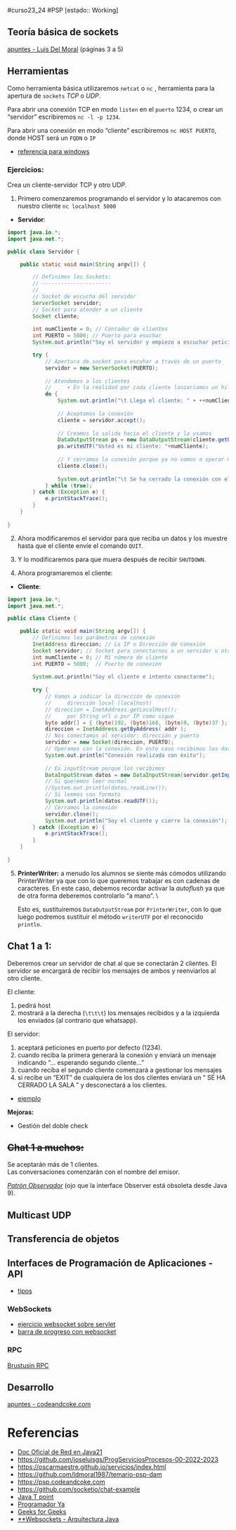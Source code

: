 
#curso23_24 #PSP [estado:: Working] 

## Teoría básica de sockets
[apuntes - Luis Del Moral](https://github.com/ldmoral1987/temario-psp-dam/blob/main/UA3-Programacion%20comunicaciones%20en%20red.pdf) (páginas 3 a 5)

## Herramientas
Como herramienta básica utilizaremos `netcat` o `nc` , herramienta para la apertura de `sockets` *TCP* o *UDP*.

Para abrir una conexión TCP en modo `listen` en el `puerto` 1234, o crear un “servidor” escribiremos `nc -l -p 1234`.

Para abrir una conexión en modo “cliente” escribiremos `nc HOST PUERTO`, donde HOST será un `FQDN` o `IP`

+ [referencia para windows](https://www.configserverfirewall.com/windows-10/netcat-windows/)

### Ejercicios:
Crea un cliente-servidor TCP y otro UDP.

1. Primero comenzaremos programando el servidor y lo atacaremos con nuestro cliente `nc localhost 5000`
+ **Servidor**:
```java
import java.io.*;
import java.net.*;

public class Servidor {

    public static void main(String argv[]) {

        // Definimos los Sockets:
        // ----------------------
        //
        // Socket de escucha del servidor
        ServerSocket servidor; 
        // Socket para atender a un cliente
        Socket cliente; 
        
        int numCliente = 0; // Contador de clientes 
        int PUERTO = 5000; // Puerto para esuchar
        System.out.println("Soy el servidor y empiezo a escuchar peticiones por el puerto: " + PUERTO);

        try {
            // Apertura de socket para escuhar a través de un puerto
            servidor = new ServerSocket(PUERTO);
            
            // Atendemos a los clientes
            //     + En la realidad por cada cliente lanzaríamos un hilo 
            do {
                System.out.println("\t Llega el cliente: " + ++numCliente);
                                
                // Aceptamos la conexión
                cliente = servidor.accept();
                
                // Creamos la salida hacia el cliente y la usamos
                DataOutputStream ps = new DataOutputStream(cliente.getOutputStream());
                ps.writeUTF("Usted es mi cliente: "+numCliente);
                
                // Y cerramos la conexión porque ya no vamos a operar más con él
                cliente.close();
                
                System.out.println("\t Se ha cerrado la conexión con el cliente: " +numCliente);
            } while (true);
        } catch (Exception e) {
            e.printStackTrace();
        }
    }
    
}
```

2. Ahora modificaremos el servidor para que reciba un datos y los muestre hasta que el cliente envíe el comando `QUIT`.

3. Y lo modificaremos para que muera después de recibir `SHUTDOWN`.

4. Ahora programaremos el cliente:
+  **Cliente**:
```java
import java.io.*;
import java.net.*;

public class Cliente {

    public static void main(String argv[]) {
        // Definimos los parámetros de conexión
        InetAddress direccion; // La IP o Dirección de conexión
        Socket servidor; // Socket para conectarnos a un servidor u otra máquina
        int numCliente = 0; // Mi número de cliente
        int PUERTO = 5000;  // Puerto de conexión
        
        System.out.println("Soy el cliente e intento conectarme");
        
        try {
            // Vamos a indicar la dirección de conexión
            //     dirección local (localhost)
            // direccion = InetAddress.getLocalHost(); 
            //     por String url o por IP como sigue
            byte addr[] = { (byte)192, (byte)168, (byte)0, (byte)37 };
            direccion = InetAddress.getByAddress( addr );
            // Nos conectamos al servidor: dirección y puerto
            servidor = new Socket(direccion, PUERTO); 
            // Operamos con la conexión. En este caso recibimos los datos que nos mandan
            System.out.println("Conexión realizada con éxito");
            
            // Es inputStream porque los recibimos
            DataInputStream datos = new DataInputStream(servidor.getInputStream());
            // Si queremos leer normal
            //System.out.println(datos.readLine());
            // Si leemos con formato
            System.out.println(datos.readUTF());
            // Cerramos la conexión
            servidor.close();
            System.out.println("Soy el cliente y cierro la conexión");
        } catch (Exception e) {
            e.printStackTrace();
        }
    }
    
}

```

5. **PrinterWriter:** a menudo los alumnos se siente más cómodos utilizando PrinterWriter ya que con lo que queremos trabajar es con cadenas de caracteres. En este caso, debemos recordar activar la *autoflush* ya que de otra forma deberemos controlarlo “a mano”. \

   Esto es, sustituiremos `DataOutputStream` por `PrinterWriter`, con lo que luego podremos sustituir el método `writerUTF` por el reconocido `println`.

## Chat 1 a 1:
Deberemos crear un servidor de chat al que se conectarán 2 clientes. El servidor se encargará de recibir los mensajes de ambos y reenviarlos al otro cliente.

El cliente:
1. pedirá host
2. mostrará a la derecha (`\t\t\t`) los mensajes recibidos y a la izquierda los enviados (al contrario que whatsapp).

El servidor:
1. aceptará peticiones en puerto por defecto (1234).
2. cuando reciba la primera generará la conexión y enviará un mensaje indicando “... esperando segundo cliente...”
3. cuando reciba el segundo cliente comenzará a gestionar los mensajes
4. si recibe un “EXIT” de cualquiera de los dos clientes enviará un “ SE HA CERRADO LA SALA ” y desconectará a los clientes.

+ [ejemplo](https://parzibyte.me/blog/2018/02/09/sockets-java-chat-cliente-servidor/)

**Mejoras:**
+ Gestión del doble check

## ~~Chat 1 a muchos:~~
Se aceptarán más de 1 clientes. \
Las conversaciones comenzarán con el nombre del emisor.

[*Patrón Observador*](https://es.wikipedia.org/wiki/Observer_(patr%C3%B3n_de_dise%C3%B1o)) (ojo que la interface Observer está obsoleta desde Java 9).

## Multicast UDP

## Transferencia de objetos

## Interfaces de Programación de Aplicaciones - API
+ [tipos](https://hackernoon.com/the-system-design-cheat-sheet-api-styles-rest-graphql-websocket-webhook-rpcgrpc-soap?ref=reactivisima.com&utm_source=substack&utm_medium=email)

### WebSockets
+ [ejercicio websocket sobre servlet](https://www.arquitecturajava.com/java-websockets/)
+ [barra de progreso con websocket](https://www.oscarblancarteblog.com/2017/02/23/websocket-con-java/)

### RPC 
[Brustusin RPC](http://rpc.brutusin.org/)


## Desarrollo
[apuntes - codeandcoke.com](https://psp.codeandcoke.com/apuntes:sockets)


# Referencias
+ [Doc Oficial de Red en Java21](https://docs.oracle.com/en/java/javase/21/core/java-networking.html#GUID-82A738CB-2A1C-4AC8-B9DA-C4543D398B51)
+ https://github.com/joseluisgs/ProgServiciosProcesos-00-2022-2023
+ https://oscarmaestre.github.io/servicios/index.html
+ https://github.com/ldmoral1987/temario-psp-dam 
+ https://psp.codeandcoke.com
+ https://github.com/socketio/chat-example
+ [Java T point](https://www.javatpoint.com/socket-programming)
+ [Programador Ya](https://www.programarya.com/Cursos-Avanzados/Java/Sockets)
+ [Geeks for Geeks](https://www.geeksforgeeks.org/socket-programming-in-java/)
+ [**Websockets - Arquitectura Java](https://www.arquitecturajava.com/java-websockets/)
